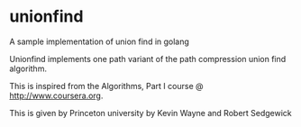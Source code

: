 # unionfind
A sample implementation of union find in golang

Unionfind implements one path variant of the path compression union find algorithm.

This is inspired from the Algorithms, Part I course @ http://www.coursera.org.

This is given by Princeton university by Kevin Wayne and Robert Sedgewick
